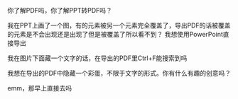 <!--
 * @Author: LetMeFly
 * @Date: 2024-11-01 22:48:53
 * @LastEditors: LetMeFly.xyz
 * @LastEditTime: 2024-11-01 23:10:22
-->
你了解PDF吗，你了解PPT转PDF吗？



我在PPT上画了一个图，有的元素被另一个元素完全覆盖了，导出PDF的话被覆盖的元素是不会出现还是出现了但是被覆盖了所以看不到？
我想使用PowerPoint直接导出





我在图片下面藏一个文字的话，在导出的PDF里Ctrl+F能搜索到吗





我想在导出的PDF中隐藏一个彩蛋，不限于文字的形式。你有什么有趣的创意吗？





<!-- 是早上直接去嘞还是都先学会儿再去嘞
（主要是不知道实际效率会咋样 -->

emm，那早上直接去吗
<!-- 监督妹妹学习小一天 -->